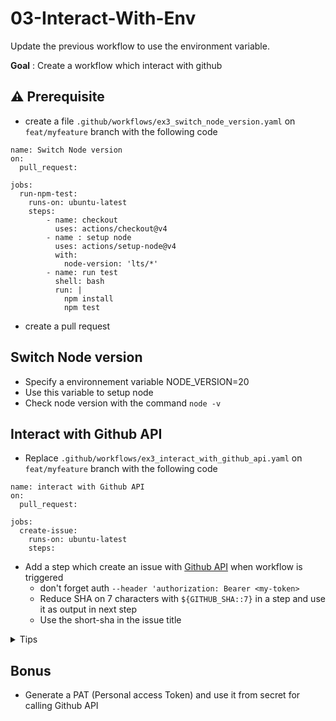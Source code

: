 # 03-Interact-With-Env

Update the previous workflow to use the environment variable.

**Goal** : Create a workflow which interact with github

## ⚠️ Prerequisite

* create a file `.github/workflows/ex3_switch_node_version.yaml` on `feat/myfeature` branch with the following code

```yaml[]
name: Switch Node version
on: 
  pull_request:

jobs:
  run-npm-test:
    runs-on: ubuntu-latest
    steps:
        - name: checkout
          uses: actions/checkout@v4
        - name : setup node
          uses: actions/setup-node@v4
          with:
            node-version: 'lts/*'
        - name: run test
          shell: bash
          run: |
            npm install
            npm test
```

* create a pull request

## Switch Node version

* Specify a environnement variable NODE_VERSION=20
* Use this variable to setup node
* Check node version with the command `node -v`

## Interact with Github API

* Replace `.github/workflows/ex3_interact_with_github_api.yaml` on `feat/myfeature` branch with the following code

```yaml[]
name: interact with Github API
on: 
  pull_request:

jobs:
  create-issue:
    runs-on: ubuntu-latest
    steps:
```

* Add a step which create an issue with [Github API](https://docs.github.com/en/rest/issues/issues#create-an-issue) when workflow is triggered
  * don't forget auth `--header 'authorization: Bearer <my-token>`
  * Reduce SHA on 7 characters with `${GITHUB_SHA::7}` in a step and use it as output in next step
  * Use the short-sha in the issue title

<details>
  <summary>Tips</summary>

* Curl request
  
```bash
  curl --request POST \
  --url https://api.github.com/repos/<specify your repo with github context>/issues \
  --header 'authorization: Bearer <specify github token>' \
  --header 'content-type: application/json' \
  --data '{
    "title": "Automated issue for commit: ${{ steps.short_sha.outputs.sha_short }}",
    "body": "This issue was automatically created by the GitHub Action workflow **${{ github.workflow }}**. \n\n The commit hash was: _${{ steps.short_sha.outputs.sha_short }}_."
    }' \
  --fail
```

* Create a step with id: `short_sha` for sha_short output

</details>

## Bonus

* Generate a PAT (Personal access Token) and use it from secret for calling Github API
